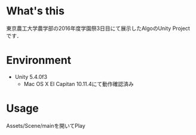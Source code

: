 # What's this

東京農工大学農学部の2016年度学園祭3日目にて展示したAlgoのUnity Projectです．

# Environment

* Unity 5.4.0f3
	* Mac OS X El Capitan 10.11.4にて動作確認済み

# Usage

Assets/Scene/mainを開いてPlay
